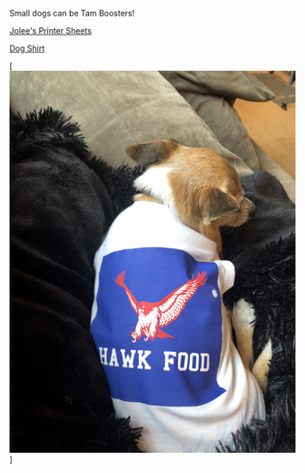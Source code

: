 Small dogs can be Tam Boosters!  
  
[Jolee's Printer Sheets](https://www.amazon.com/Jolees-Boutique-Transfer-Fabrics-Colored/dp/B07PQ4Z35H/ref=sr_1_2?keywords=jolees&qid=1574401484&sr=8-2)  
  
[Dog Shirt](https://www.amazon.com/gp/product/B071YM6XVM/ref=ppx_yo_dt_b_search_asin_title?ie=UTF8&psc=1)  
  
[![Finished Project](./Juno_in_shirt.JPG)]  
